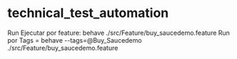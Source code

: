 # technical_test_automation

Run Ejecutar por feature: behave ./src/Feature/buy_saucedemo.feature 
Run por Tags = behave --tags=@Buy_Saucedemo ./src/Feature/buy_saucedemo.feature